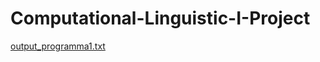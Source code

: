 # Computational-Linguistic-I-Project

[output_programma1.txt](https://github.com/vittoriomussin/Computational-Linguistics-I-Project/files/9678218/output_programma1.txt)

